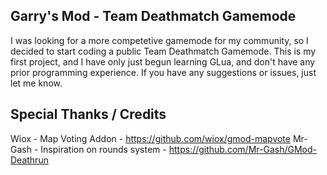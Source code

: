 ## Garry's Mod - Team Deathmatch Gamemode

I was looking for a more competetive gamemode for my community, so I decided to start coding a public Team Deathmatch Gamemode. This is my first project, and I have only just begun learning GLua, and don't have any prior programming experience. If you have any suggestions or issues, just let me know.


## Special Thanks / Credits
Wiox - Map Voting Addon - https://github.com/wiox/gmod-mapvote
Mr-Gash - Inspiration on rounds system - https://github.com/Mr-Gash/GMod-Deathrun
